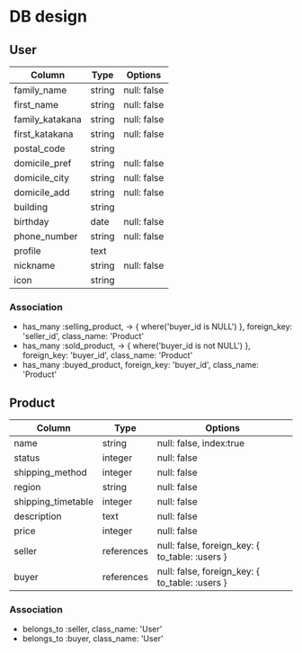 # DB design

## User
|Column|Type|Options|
|------|----|-------|
|family_name|string|null: false|
|first_name|string|null: false|
|family_katakana|string|null: false|
|first_katakana|string|null: false|
|postal_code|string| |
|domicile_pref|string|null: false|
|domicile_city|string|null: false|
|domicile_add|string|null: false|
|building|string| |
|birthday|date|null: false|
|phone_number|string|null: false|
|profile|text| |
|nickname|string|null: false|
|icon|string| |

### Association
- has_many :selling_product, -> { where('buyer_id is NULL') }, foreign_key: 'seller_id', class_name: 'Product'
- has_many :sold_product, -> { where('buyer_id is not NULL') }, foreign_key: 'buyer_id', class_name: 'Product'
- has_many :buyed_product, foreign_key: 'buyer_id', class_name: 'Product'

## Product
|Column|Type|Options|
|------|----|-------|
|name|string|null: false, index:true|
|status|integer|null: false|
|shipping_method|integer|null: false|
|region|string|null: false|
|shipping_timetable|integer|null: false|
|description|text|null: false|
|price|integer|null: false|
|seller|references|null: false, foreign_key: { to_table: :users }|
|buyer|references|null: false, foreign_key: { to_table: :users }|

### Association
- belongs_to :seller, class_name: 'User'
- belongs_to :buyer, class_name: 'User'
